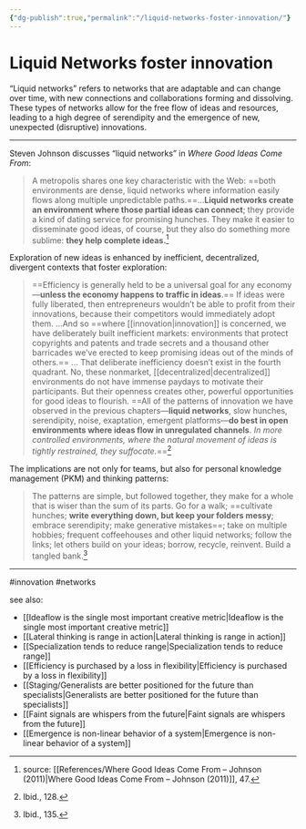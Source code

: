 ```yaml
---
{"dg-publish":true,"permalink":"/liquid-networks-foster-innovation/"}
---
```



# Liquid Networks foster innovation

“Liquid networks” refers to networks that are adaptable and can change over time, with new connections and collaborations forming and dissolving. These types of networks allow for the free flow of ideas and resources, leading to a high degree of serendipity and the emergence of new, unexpected (disruptive) innovations. 

---

Steven Johnson discusses “liquid networks” in *Where Good Ideas Come From*:

> A metropolis shares one key characteristic with the Web: ==both environments are dense, liquid networks where information easily flows along multiple unpredictable paths.==...**Liquid networks create an environment where those partial ideas can connect**; they provide a kind of dating service for promising hunches. They make it easier to disseminate good ideas, of course, but they also do something more sublime: **they help complete ideas.**[^1]

Exploration of new ideas is enhanced by inefficient, decentralized, divergent contexts that foster exploration:

> ==Efficiency is generally held to be a universal goal for any economy—**unless the economy happens to traffic in ideas**.== If ideas were fully liberated, then entrepreneurs wouldn’t be able to profit from their innovations, because their competitors would immediately adopt them. ...And so ==where [[innovation\|innovation]] is concerned, we have deliberately built inefficient markets: environments that protect copyrights and patents and trade secrets and a thousand other barricades we’ve erected to keep promising ideas out of the minds of others.== ... That deliberate inefficiency doesn’t exist in the fourth quadrant. No, these nonmarket, [[decentralized\|decentralized]] environments do not have immense paydays to motivate their participants. But their openness creates other, powerful opportunities for good ideas to flourish. ==All of the patterns of innovation we have observed in the previous chapters—**liquid networks**, slow hunches, serendipity, noise, exaptation, emergent platforms—**do best in open environments where ideas flow in unregulated channels**. *In more controlled environments, where the natural movement of ideas is tightly restrained, they suffocate.*==[^2]

The implications are not only for teams, but also for personal knowledge management (PKM) and thinking patterns:

> The patterns are simple, but followed together, they make for a whole that is wiser than the sum of its parts. Go for a walk; ==cultivate hunches; **write everything down, but keep your folders messy**; embrace serendipity; make generative mistakes==; take on multiple hobbies; frequent coffeehouses and other liquid networks; follow the links; let others build on your ideas; borrow, recycle, reinvent. Build a tangled bank.[^3]

---
#innovation #networks 

see also:
- [[Ideaflow is the single most important creative metric\|Ideaflow is the single most important creative metric]]
- [[Lateral thinking is range in action\|Lateral thinking is range in action]]
- [[Specialization tends to reduce range\|Specialization tends to reduce range]]
- [[Efficiency is purchased by a loss in flexibility\|Efficiency is purchased by a loss in flexibility]]
- [[Staging/Generalists are better positioned for the future than specialists\|Generalists are better positioned for the future than specialists]]
- [[Faint signals are whispers from the future\|Faint signals are whispers from the future]]
- [[Emergence is non-linear behavior of a system\|Emergence is non-linear behavior of a system]]

[^1]:  source: [[References/Where Good Ideas Come From – Johnson (2011)\|Where Good Ideas Come From – Johnson (2011)]], 47.
[^2]: Ibid., 128.
[^3]: Ibid., 135.

